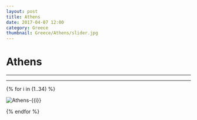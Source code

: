 ```yaml
---
layout: post
title: Athens
date: 2017-04-07 12:00
category: Greece
thumbnail: Greece/Athens/slider.jpg
---
```


# Athens

---



---

{% for i in (1..34) %}

![Athens-{{i}}](/assets/img/travel/Greece/Athens/Athens-{{i}}.jpg)

{% endfor %}
